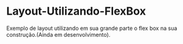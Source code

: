 # Layout-Utilizando-FlexBox
Exemplo de layout utilizando em sua grande parte o flex box na sua construção.(Ainda em desenvolvimento).
